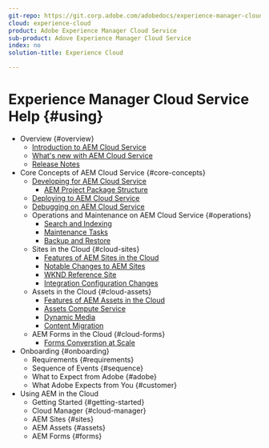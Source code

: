 ```yaml
---
git-repo: https://git.corp.adobe.com/adobedocs/experience-manager-cloud-service
cloud: experience-cloud
product: Adobe Experience Manager Cloud Service
sub-product: Adove Experience Manager Cloud Service
index: no
solution-title: Experience Cloud

---
```


# Experience Manager Cloud Service Help {#using}

+ Overview {#overview}
  + [Introduction to AEM Cloud Service](overview/intro/intro-to-aem-in-the-cloud.md)
  + [What's new with AEM Cloud Service](overview/what-is-new/what-is-new-with-aem-in-the-cloud.md)
  + [Release Notes](overview/release-notes/release-notes.md)
+ Core Concepts of AEM Cloud Service {#core-concepts}
  + [Developing for AEM Cloud Service](sites/developing/introduction/the-basics.md)
    + [AEM Project Package Structure](sites/developing/introduction/aem-project-content-package-structure.md)
  + [Deploying to AEM Cloud Service](sites/deploying/introduction.md)
  + [Debugging on AEM Cloud Service](sites/deploying/debugging.md)
  + Operations and Maintenance on AEM Cloud Service {#operations}
    + [Search and Indexing](sites/operations/indexing.md)
    + [Maintenance Tasks](sites/operations/maintenance.md)
    + [Backup and Restore](sites/operations/backup.md)
  + Sites in the Cloud {#cloud-sites}
    + [Features of AEM Sites in the Cloud](sites/cloud/sites-cloud-changes.md)
    + [Notable Changes to AEM Sites](sites/cloud/sites-cloud-changes.md)
    + [WKND Reference Site](sites/cloud/sites-cloud-changes.md)
    + [Integration Configuration Changes](sites/cloud/sites-cloud-changes.md)
  + Assets in the Cloud {#cloud-assets}
    + [Features of AEM Assets in the Cloud](assets/cloud/assets-cloud-changes.md)
    + [Assets Compute Service](assets/cloud/assets-cloud-changes.md)
    + [Dynamic Media](assets/cloud/assets-cloud-changes.md)
    + [Content Migration](assets/cloud/assets-cloud-changes.md)
  + AEM Forms in the Cloud {#cloud-forms}
    + [Forms Converstion at Scale](forms/cloud/forms-cloud-changes.md)
+ Onboarding {#onboarding}
  + Requirements {#requirements}
  + Sequence of Events {#sequence}
  + What to Expect from Adobe {#adobe}
  + What Adobe Expects from You {#customer}
+ Using AEM in the Cloud
  + Getting Started {#getting-started}
  + Cloud Manager {#cloud-manager}
  + AEM Sites {#sites}
  + AEM Assets {#assets}
  + AEM Forms {#forms}
  